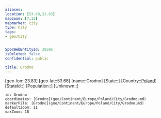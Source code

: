 ```yaml
---
aliases: 
location: [53.68,23.83]
mapzoom: [7,12] 
mapmarker: city 
type: City
tags:
- geo/City


SpocWebEntityId: 30586
isDeleted: false
confidential: public

title: Grodno
---
```

[geo-lon::23.83]
[geo-lat::53.68]
[name::Grodno]
[State::]
[Country::[Poland](geo/Continent/Europe/Poland.md)]
[StateId::]
[Population::]
[Unknown::]


```leaflet
id: Grodno
coordinates: [Grodno](geo/Continent/Europe/Poland/City/Grodno.md)
markerFile: [Grodno](geo/Continent/Europe/Poland/City/Grodno.md)
defaultZoom: 11 
maxZoom: 18
```


